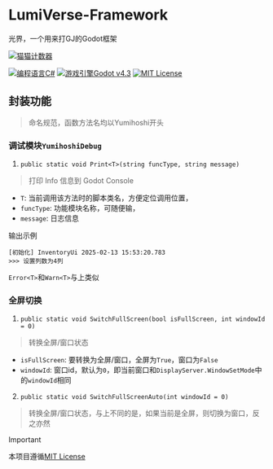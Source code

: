 # LumiVerse-Framework
光界，一个用来打GJ的Godot框架

[![猫猫计数器](https://starry-trace-sky-moe-counter.vercel.app/get/@LumiVerse-Framework?theme=rule34)](https://github.com/StarrySky-skyler/LumiVerse-Framework)

[![编程语言C#](https://img.shields.io/badge/编程语言-CSharp-blue.svg?style=for-the-badge)](#)
[![游戏引擎Godot v4.3](https://img.shields.io/badge/游戏引擎-Godotv4.3-pink.svg?style=for-the-badge)](#)
[![MIT License](https://img.shields.io/badge/License-MIT-green.svg?style=for-the-badge)](https://github.com/StarrySky-skyler/LumiVerse-Framework/blob/main/LICENSE)

## 封装功能

> 命名规范，函数方法名均以Yumihoshi开头

### 调试模块`YumihoshiDebug`

1. `public static void Print<T>(string funcType, string message)`

> 打印 Info 信息到 Godot Console

- `T`: 当前调用该方法时的脚本类名，方便定位调用位置，
- `funcType`: 功能模块名称，可随便输，
- `message`: 日志信息



输出示例
```
[初始化] InventoryUi 2025-02-13 15:53:20.783
>>> 设置列数为4列
```

`Error<T>`和`Warn<T>`与上类似

### 全屏切换

1. `public static void SwitchFullScreen(bool isFullScreen, int windowId = 0)`

> 转换全屏/窗口状态

- `isFullScreen`: 要转换为全屏/窗口，全屏为`True`，窗口为`False`
- `windowId`: 窗口id，默认为`0`，即当前窗口和`DisplayServer.WindowSetMode`中的`windowId`相同

2. `public static void SwitchFullScreenAuto(int windowId = 0)`

> 转换全屏/窗口状态，与上不同的是，如果当前是全屏，则切换为窗口，反之亦然

> [!IMPORTANT]
> 本项目遵循[MIT License](https://github.com/Yumihoshi/LumiVerse-Framework/blob/main/LICENSE)